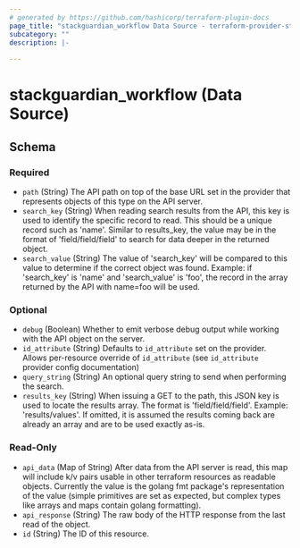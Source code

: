 ```yaml
---
# generated by https://github.com/hashicorp/terraform-plugin-docs
page_title: "stackguardian_workflow Data Source - terraform-provider-stackguardian"
subcategory: ""
description: |-
  
---
```


# stackguardian_workflow (Data Source)





<!-- schema generated by tfplugindocs -->
## Schema

### Required

- `path` (String) The API path on top of the base URL set in the provider that represents objects of this type on the API server.
- `search_key` (String) When reading search results from the API, this key is used to identify the specific record to read. This should be a unique record such as 'name'. Similar to results_key, the value may be in the format of 'field/field/field' to search for data deeper in the returned object.
- `search_value` (String) The value of 'search_key' will be compared to this value to determine if the correct object was found. Example: if 'search_key' is 'name' and 'search_value' is 'foo', the record in the array returned by the API with name=foo will be used.

### Optional

- `debug` (Boolean) Whether to emit verbose debug output while working with the API object on the server.
- `id_attribute` (String) Defaults to `id_attribute` set on the provider. Allows per-resource override of `id_attribute` (see `id_attribute` provider config documentation)
- `query_string` (String) An optional query string to send when performing the search.
- `results_key` (String) When issuing a GET to the path, this JSON key is used to locate the results array. The format is 'field/field/field'. Example: 'results/values'. If omitted, it is assumed the results coming back are already an array and are to be used exactly as-is.

### Read-Only

- `api_data` (Map of String) After data from the API server is read, this map will include k/v pairs usable in other terraform resources as readable objects. Currently the value is the golang fmt package's representation of the value (simple primitives are set as expected, but complex types like arrays and maps contain golang formatting).
- `api_response` (String) The raw body of the HTTP response from the last read of the object.
- `id` (String) The ID of this resource.
